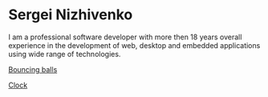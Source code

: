 # Sergei Nizhivenko

I am a professional software developer with more then 18 years overall experience in
the development of web, desktop and embedded applications using wide range of technologies.

[Bouncing balls](//training-js-bounce/)

[Clock](/training-js-clock/)
